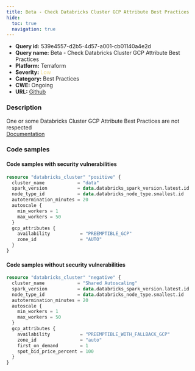 ```yaml
---
title: Beta - Check Databricks Cluster GCP Attribute Best Practices
hide:
  toc: true
  navigation: true
---
```


<style>
  .highlight .hll {
    background-color: #ff171742;
  }
  .md-content {
    max-width: 1100px;
    margin: 0 auto;
  }
</style>

-   **Query id:** 539e4557-d2b5-4d57-a001-cb01140a4e2d
-   **Query name:** Beta - Check Databricks Cluster GCP Attribute Best Practices
-   **Platform:** Terraform
-   **Severity:** <span style="color:#edd57e">Low</span>
-   **Category:** Best Practices
-   **CWE:** Ongoing
-   **URL:** [Github](https://github.com/DataDog/kics/tree/master/assets/queries/terraform/databricks/cluster_gcp_attributes)

### Description
One or some Databricks Cluster GCP Attribute Best Practices are not respected<br>
[Documentation](https://docs.databricks.com/clusters/cluster-config-best-practices.html)

### Code samples
#### Code samples with security vulnerabilities
```tf title="Positive test num. 1 - tf file" hl_lines="11"
resource "databricks_cluster" "positive" {
  cluster_name            = "data"
  spark_version           = data.databricks_spark_version.latest.id
  node_type_id            = data.databricks_node_type.smallest.id
  autotermination_minutes = 20
  autoscale {
    min_workers = 1
    max_workers = 50
  }
  gcp_attributes {
    availability           = "PREEMPTIBLE_GCP"
    zone_id                = "AUTO"
  }
}

```


#### Code samples without security vulnerabilities
```tf title="Negative test num. 1 - tf file"
resource "databricks_cluster" "negative" {
  cluster_name            = "Shared Autoscaling"
  spark_version           = data.databricks_spark_version.latest.id
  node_type_id            = data.databricks_node_type.smallest.id
  autotermination_minutes = 20
  autoscale {
    min_workers = 1
    max_workers = 50
  }
  gcp_attributes {
    availability           = "PREEMPTIBLE_WITH_FALLBACK_GCP"
    zone_id                = "auto"
    first_on_demand        = 1
    spot_bid_price_percent = 100
  }
}

```
